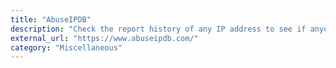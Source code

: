 ```yaml
---
title: "AbuseIPDB"
description: "Check the report history of any IP address to see if anyone else has reported malicious activities"
external_url: "https://www.abuseipdb.com/"
category: "Miscellaneous"
---
```

